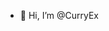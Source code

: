 - 👋 Hi, I’m @CurryEx
<!---
- 👀 I’m interested in ...
- 🌱 I’m currently learning ...
- 💞️ I’m looking to collaborate on ...
- 📫 How to reach me ...
--->

<!---
CurryEx/CurryEx is a ✨ special ✨ repository because its `README.md` (this file) appears on your GitHub profile.
You can click the Preview link to take a look at your changes.
--->
